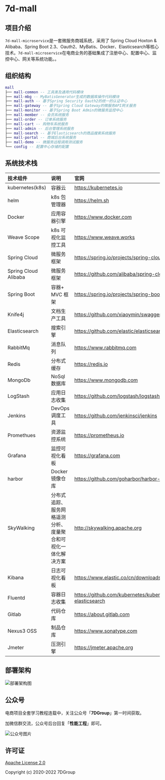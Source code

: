 # 7d-mall

## 项目介绍

`7d-mall-microservice`是一套微服务商城系统，采用了 Spring Cloud Hoxton & Alibaba、Spring Boot 2.3、Oauth2、MyBatis、Docker、Elasticsearch等核心技术。`7d-mall-microservice`在电商业务的基础集成了注册中心、配置中心、监控中心、网关等系统功能。。 

## 组织结构

``` lua
mall
├── mall-common -- 工具类及通用代码模块
├── mall-mbg -- MyBatisGenerator生成的数据库操作代码模块
├── mall-auth -- 基于Spring Security Oauth2的统一的认证中心
├── mall-gateway -- 基于Spring Cloud Gateway的微服务API网关服务
├── mall-monitor -- 基于Spring Boot Admin的微服务监控中心
├── mall-member -- 会员系统服务
├── mall-order -- 订单系统服务
├── mall-cart -- 购物车系统服务
├── mall-admin -- 后台管理系统服务
├── mall-search -- 基于Elasticsearch的商品搜索系统服务
├── mall-portal -- 商城后台系统服务
├── mall-demo -- 微服务远程调用测试服务
└── config -- 配置中心存储的配置
```

## 系统技术栈


| **技术组件** |**说明**|**官网**|
|:----|:----|:----|
|kubernetes(k8s)|容器云|https://kubernetes.io|
|helm|k8s 包管理器|https://helm.sh|
|Docker|应用容器引擎|https://www.docker.com|
|Weave Scope|k8s 可视化监控工具|https://www.weave.works|
|Spring Cloud|微服务框架|https://spring.io/projects/spring-cloud|
|Spring Cloud Alibaba|微服务框架|https://github.com/alibaba/spring-cloud-alibaba|
|Spring Boot|容器+ MVC 框架|https://spring.io/projects/spring-boot|
|Knife4j|文档生产工具|https://github.com/xiaoymin/swagger-bootstrap-ui|
|Elasticsearch|搜索引擎|https://github.com/elastic/elasticsearch|
|RabbitMq|消息队列|https://www.rabbitmq.com|
|Redis|分布式缓存|https://redis.io|
|MongoDb|NoSql数据库|https://www.mongodb.com|
|LogStash|应用日志收集|https://github.com/logstash/logstash-logback-encoder|
|Jenkins|DevOps 调度工具|https://github.com/jenkinsci/jenkins|
|Promethues|资源监控系统|https://prometheus.io|
|Grafana|监控可视化看板|https://grafana.com|
|harbor|Docker 镜像仓库|https://github.com/goharbor/harbor-helm|
|SkyWalking|分布式追踪、服务网格遥测分析、度量聚合和可视化一体化解决方案|http://skywalking.apache.org|
|Kibana|日志可视化看板|https://www.elastic.co/cn/downloads/kibana|
|Fluentd|容器日志收集|https://github.com/kubernetes/kubernetes/tree/master/cluster/addons/fluentd-elasticsearch|
|Gitlab|代码仓库|https://about.gitlab.com|
|Nexus3 OSS|制品仓库|https://www.sonatype.com|
|Jmeter|压测引擎|https://jmeter.apache.org|

## 部署架构

![部署架构图](https://img-blog.csdnimg.cn/20210330185951870.png?x-oss-process=image/watermark,type_ZmFuZ3poZW5naGVpdGk,shadow_10,text_aHR0cHM6Ly9ibG9nLmNzZG4ubmV0L3p1b3pld2Vp,size_16,color_FFFFFF,t_70)


## 公众号

电商项目全套学习教程连载中，关注公众号「**7DGroup**」第一时间获取。

加微信群交流，公众号后台回复「**性能工程**」即可。

![公众号图片](https://img-blog.csdnimg.cn/20190304100509555.jpg)

## 许可证

[Apache License 2.0](LICENSE)

Copyright (c) 2020-2022 7DGroup